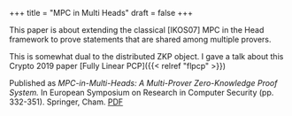 +++
title = "MPC in Multi Heads"
draft = false
+++

This paper is about extending the classical [IKOS07] MPC in the Head
framework to prove statements that are shared among multiple provers.

This is somewhat dual to the distributed ZKP object. I gave a talk about
this Crypto 2019 paper [Fully Linear PCP]({{< relref "flpcp" >}})

Published as _MPC-in-Multi-Heads: A Multi-Prover Zero-Knowledge Proof
System._ In European Symposium on Research in Computer Security
(pp. 332-351). Springer, Cham. [PDF](https://link.springer.com/content/pdf/10.1007%2F978-3-030-88428-4_17.pdf)

